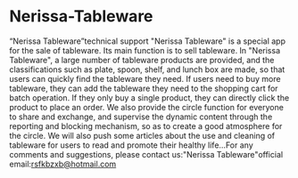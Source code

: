 # Nerissa-Tableware
“Nerissa Tableware”technical support
"Nerissa Tableware" is a special app for the sale of tableware. Its main function is to sell tableware. In "Nerissa Tableware", a large number of tableware products are provided, and the classifications such as plate, spoon, shelf, and lunch box are made, so that users can quickly find the tableware they need. If users need to buy more tableware, they can add the tableware they need to the shopping cart for batch operation. If they only buy a single product, they can directly click the product to place an order. We also provide the circle function for everyone to share and exchange, and supervise the dynamic content through the reporting and blocking mechanism, so as to create a good atmosphere for the circle. We will also push some articles about the use and cleaning of tableware for users to read and promote their healthy life…For any comments and suggestions, please contact us:"Nerissa Tableware"official email:rsfkbzxb@hotmail.com
